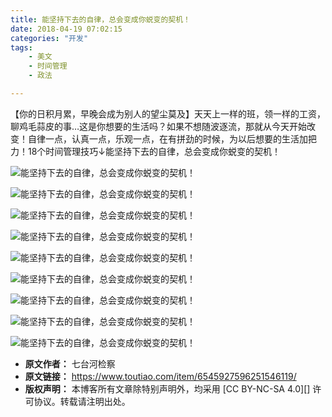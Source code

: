 ```yaml
---
title: 能坚持下去的自律，总会变成你蜕变的契机！
date: 2018-04-19 07:02:15
categories: "开发"
tags:
	- 美文
	- 时间管理
	- 政法

---
```


【你的日积月累，早晚会成为别人的望尘莫及】天天上一样的班，领一样的工资，聊鸡毛蒜皮的事…这是你想要的生活吗？如果不想随波逐流，那就从今天开始改变！自律一点，认真一点，乐观一点，在有拼劲的时候，为以后想要的生活加把力！18个时间管理技巧↓能坚持下去的自律，总会变成你蜕变的契机！

![能坚持下去的自律，总会变成你蜕变的契机！][15240925039194f9fcc7736]

![能坚持下去的自律，总会变成你蜕变的契机！][UJMZ-2YRR-2YIA.jpg]

![能坚持下去的自律，总会变成你蜕变的契机！][1524092504163f9baea42c8]

![能坚持下去的自律，总会变成你蜕变的契机！][152409250451694f0c63227]

![能坚持下去的自律，总会变成你蜕变的契机！][152409250452604798513e6]

![能坚持下去的自律，总会变成你蜕变的契机！][1524092504692f083fce71b]

![能坚持下去的自律，总会变成你蜕变的契机！][15240925048026dca1d339e]

![能坚持下去的自律，总会变成你蜕变的契机！][1524092512379241f258407]

![能坚持下去的自律，总会变成你蜕变的契机！][1524092512450e95384d752]


[15240925039194f9fcc7736]: http://p3.pstatp.com/large/pgc-image/15240925039194f9fcc7736
[UJMZ-2YRR-2YIA.jpg]: /pro/os/crawler/UJMZ-2YRR-2YIA.jpg
[1524092504163f9baea42c8]: http://p1.pstatp.com/large/pgc-image/1524092504163f9baea42c8
[152409250451694f0c63227]: http://p3.pstatp.com/large/pgc-image/152409250451694f0c63227
[152409250452604798513e6]: http://p9.pstatp.com/large/pgc-image/152409250452604798513e6
[1524092504692f083fce71b]: http://p3.pstatp.com/large/pgc-image/1524092504692f083fce71b
[15240925048026dca1d339e]: http://p3.pstatp.com/large/pgc-image/15240925048026dca1d339e
[1524092512379241f258407]: http://p3.pstatp.com/large/pgc-image/1524092512379241f258407
[1524092512450e95384d752]: http://p9.pstatp.com/large/pgc-image/1524092512450e95384d752
 *  **原文作者：** 七台河检察
 *  **原文链接：** https://www.toutiao.com/item/6545927596251546119/
 *  **版权声明：** 本博客所有文章除特别声明外，均采用 [CC BY-NC-SA 4.0][] 许可协议。转载请注明出处。